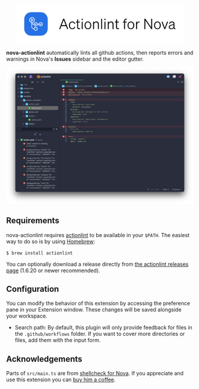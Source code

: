 <p align="center">
  <a href="#gh-light-mode-only"><img width="450" src="https://raw.githubusercontent.com/jbergstroem/nova-actionlint/main/actionlint.novaextension/logo-light-mode.png"></a>
  <a href="#gh-dark-mode-only"<img width="450" src="https://raw.githubusercontent.com/jbergstroem/nova-actionlint/main/actionlint.novaextension/logo-dark-mode.png"></a>
</p>

**nova-actionlint** automatically lints all github actions, then reports errors and warnings in Nova's **Issues** sidebar and the editor gutter.

![A screenshot of Actionlint output from the actionlint test repository](https://raw.githubusercontent.com/jbergstroem/nova-actionlint/main/actionlint.novaextension/screenshot.png)

## Requirements

nova-actionlint requires [actionlint][actionlint] to be available in your `$PATH`. The easiest way to do so is by using [Homebrew][brew]:

```shell
$ brew install actionlint
```

You can optionally download a release directly from [the actionlint releases page][actionlint-releases] (1.6.20 or newer recommended).

## Configuration

You can modify the behavior of this extension by accessing the preference pane in your Extension window. These changes
will be saved alongside your workspace.

- Search path: By default, this plugin will only provide feedback for files in the `.github/workflows` folder. If you want to cover more directories or files, add them with the input form.

## Acknowledgements

Parts of `src/main.ts` are from [shellcheck for Nova][nova-shellcheck]. If you appreciate and use this extension you can
[buy him a coffee][olly-coffee].

[actionlint]: https://github.com/rhysd/actionlint
[actionlint-releases]: https://github.com/rhysd/actionlint/releases
[brew]: https://brew.sh
[nova-shellcheck]: https://github.com/olly/nova-shellcheck
[olly-coffee]: https://www.buymeacoffee.com/ollylegg
